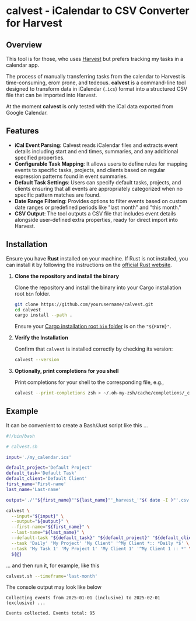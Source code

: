 # calvest - iCalendar to CSV Converter for Harvest

## Overview

This tool is for those, who uses [Harvest][harvest] but prefers tracking my
tasks in a calendar app.

The process of manually transferring tasks from the calendar to Harvest is
time-consuming, erorr prone, and tedeous. **calvest** is a command-line tool
designed to transform data in iCalendar (`.ics`) format into a structured CSV
file that can be imported into Harvest.

At the moment **calvest** is only tested with the iCal data exported from Google
Calendar.

## Features

- **iCal Event Parsing**: Calvest reads iCalendar files and extracts event
  details including start and end times, summaries, and any additional specified
  properties.
- **Configurable Task Mapping**: It allows users to define rules for mapping
  events to specific tasks, projects, and clients based on regular expression
  patterns found in event summaries.
- **Default Task Settings**: Users can specify default tasks, projects, and
  clients ensuring that all events are appropriately categorized when no
  specific pattern matches are found.
- **Date Range Filtering**: Provides options to filter events based on custom
  date ranges or predefined periods like "last month" and "this month."
- **CSV Output**: The tool outputs a CSV file that includes event details
  alongside user-defined extra properties, ready for direct import into Harvest.

## Installation

Ensure you have **Rust** installed on your machine. If Rust is not installed,
you can install it by following the instructions on the [official Rust
website](https://www.rust-lang.org/tools/install).

1. **Clone the repository and install the binary**

   Clone the repository and install the binary into your Cargo installation root
   `bin` folder.

   ```bash
   git clone https://github.com/yourusername/calvest.git
   cd calvest
   cargo install --path .
   ```

   Ensure your [Cargo installation root `bin` folder][cargo-install] is on the
   `"${PATH}"`.

2. **Verify the Installation**

   Confirm that `calvest` is installed correctly by checking its version:

   ```bash
   calvest --version
   ```

2. **Optionally, print completions for you shell**

   Print completions for your shell to the corresponding file, e.g.,

   ```bash
   calvest --print-completions zsh > ~/.oh-my-zsh/cache/completions/_calvest
   ```

## Example

It can be convenient to create a Bash/Just script like this ...

```bash
#!/bin/bash

# calvest.sh

input='./my_calendar.ics'

default_project='Default Project'
default_task='Default Task'
default_client='Default Client'
first_name='First-name'
last_name='Last-name'

output='./'"${first_name}""${last_name}"'_harvest_'"$( date -I )"'.csv'

calvest \
  --input="${input}" \
  --output="${output}" \
  --first-name="${first_name}" \
  --last-name="${last_name}" \
  --default-task "${default_task}" "${default_project}" "${default_client}" \
  --task 'Daily' 'My Project' 'My Client' '^My Client *:: *Daily *$' \
  --task 'My Task 1' 'My Project 1' 'My Client 1' '^My Client 1 :: *' \
  ${@}
```

... and then run it, for example, like this

```bash
calvest.sh --timeframe='last-month'
```

The console output may look like below

```text
Collecting events from 2025-01-01 (inclusive) to 2025-02-01 (exclusive) ...

Events collected. Events total: 95
```

[harvest]: https://www.getharvest.com/
[cargo-install]: https://doc.rust-lang.org/cargo/commands/cargo-install.html

